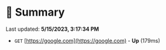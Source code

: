 # 📖 Summary
Last updated: **5/15/2023, 3:17:34 PM**

- `GET` [https://google.com](https://google.com) - **Up** (179ms)
